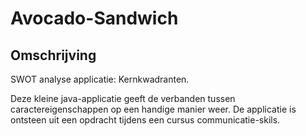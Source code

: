 # Avocado-Sandwich
## Omschrijving
SWOT analyse applicatie: Kernkwadranten. 

Deze kleine java-applicatie geeft de verbanden tussen caractereigenschappen op een handige manier weer.
De applicatie is ontsteen uit een opdracht tijdens een cursus communicatie-skils.
